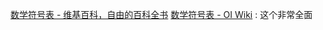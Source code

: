 

[数学符号表 - 维基百科，自由的百科全书](https://zh.wikipedia.org/zh-hans/%E6%95%B0%E5%AD%A6%E7%AC%A6%E5%8F%B7%E8%A1%A8)
[数学符号表 - OI Wiki](https://oi-wiki.org/intro/symbol/) : 这个非常全面
